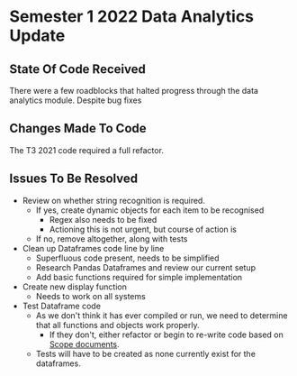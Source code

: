 # Semester 1 2022 Data Analytics Update
## State Of Code Received

There were a few roadblocks that halted progress through the data analytics module.
Despite bug fixes

## Changes Made To Code

The T3 2021 code required a full refactor.

## Issues To Be Resolved

- Review on whether string recognition is required.
  - If yes, create dynamic objects for each item to be recognised
    - Regex also needs to be fixed
    - Actioning this is not urgent, but course of action is
  - If no, remove altogether, along with tests
- Clean up Dataframes code line by line
  - Superfluous code present, needs to be simplified
  - Research Pandas Dataframes and review our current setup
  - Add basic functions required for simple implementation
- Create new display function
  - Needs to work on all systems
- Test Dataframe code
  - As we don't think it has ever compiled or run, we need to determine that all functions and objects work properly.
    - If they don't, either refactor or begin to re-write code based on [Scope documents](../Scope/Index.md).
  - Tests will have to be created as none currently exist for the dataframes.
